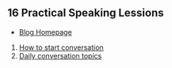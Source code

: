 ## 16 Practical Speaking Lessions

- [Blog Homepage](../index.md)

1. [How to start conversation](./1.How-to-start-a-conversation.md)
2. [Daily conversation topics](./2.Daily-conversation-topics.md)